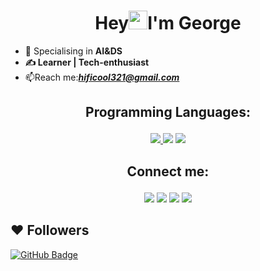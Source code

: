 

<h1 align="center">Hey<img src="https://raw.githubusercontent.com/MartinHeinz/MartinHeinz/master/wave.gif" width="30px">I'm George</h1>

- 🔭 Specialising</i> in <b> AI&DS
-  &#9997; Learner | Tech-enthusiast</b>
-  📫Reach me:<i>**hificool321@gmail.com**</i>

## <p align="center">Programming Languages:

<p align="center"> 
    <a href="https://www.java.com" target="_blank"> <img src="https://img.icons8.com/color/48/000000/java-coffee-cup-logo.png"/> </a>
    <img src="https://img.icons8.com/color/50/000000/c-programming.png"/>
    <img src="https://img.icons8.com/fluency/48/000000/python.png"/>

</p>


## <p align="center">Connect me:
<p align="center">
<a href = "https://www.linkedin.com/in/george-joyal-9467b721b/"><img src="https://img.icons8.com/fluent/48/000000/linkedin.png"/></a>
<a href = "https://twitter.com/Joyal_George21"><img src="https://img.icons8.com/fluent/48/000000/twitter.png"/></a>
<a href = "https://www.instagram.com/joyal._.george/"><img src="https://img.icons8.com/fluent/48/000000/instagram-new.png"/></a>
<a href = "https://www.instagram.com/joyal._.george/">
<img src="https://img.icons8.com/fluency/48/000000/facebook-new.png"/></a>
</p>

## ❤ Followers
<a href="https://github.com/cks844?tab=followers"><img src="https://img.shields.io/github/followers/cks844?label=Followers&style=social" alt="GitHub Badge"></a>
